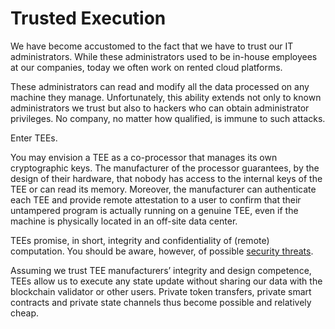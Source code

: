 # Trusted Execution

We have become accustomed to the fact that we have to trust our IT administrators. While these administrators used to be in-house employees at our companies, today we often work on rented cloud platforms.

These administrators can read and modify all the data processed on any machine they manage. Unfortunately, this ability extends not only to known administrators we trust but also to hackers who can obtain administrator privileges. No company, no matter how qualified, is immune to such attacks.

Enter TEEs.

You may envision a TEE as a co-processor that manages its own cryptographic keys. The manufacturer of the processor guarantees, by the design of their hardware, that nobody has access to the internal keys of the TEE or can read its memory. Moreover, the manufacturer can authenticate each TEE and provide remote attestation to a user to confirm that their untampered program is actually running on a genuine TEE, even if the machine is physically located in an off-site data center.

TEEs promise, in short, integrity and confidentiality of (remote) computation. You should be aware, however, of possible [security threats](./security.md).

Assuming we trust TEE manufacturers’ integrity and design competence, TEEs allow us to execute any state update without sharing our data with the blockchain validator or other users. Private token transfers, private smart contracts and private state channels thus become possible and relatively cheap.
